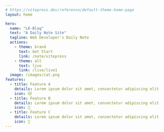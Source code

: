 ```yaml
---
# https://vitepress.dev/reference/default-theme-home-page
layout: home

hero:
  name: "LK-Blog"
  text: "A Daily Note Site"
  tagline: Web Developer's Daily Note
  actions:
    - theme: brand
      text: Get Start
      link: /note/vitepress
    - theme: alt
      text: live
      link: /live/live1
  image: /images/cat.png
features:
  - title: Feature A
    details: Lorem ipsum dolor sit amet, consectetur adipiscing elit
    icon: 🐱
  - title: Feature B
    details: Lorem ipsum dolor sit amet, consectetur adipiscing elit
    icon: 🎉
  - title: Feature C
    details: Lorem ipsum dolor sit amet, consectetur adipiscing elit
    icon: 🐶
---
```

